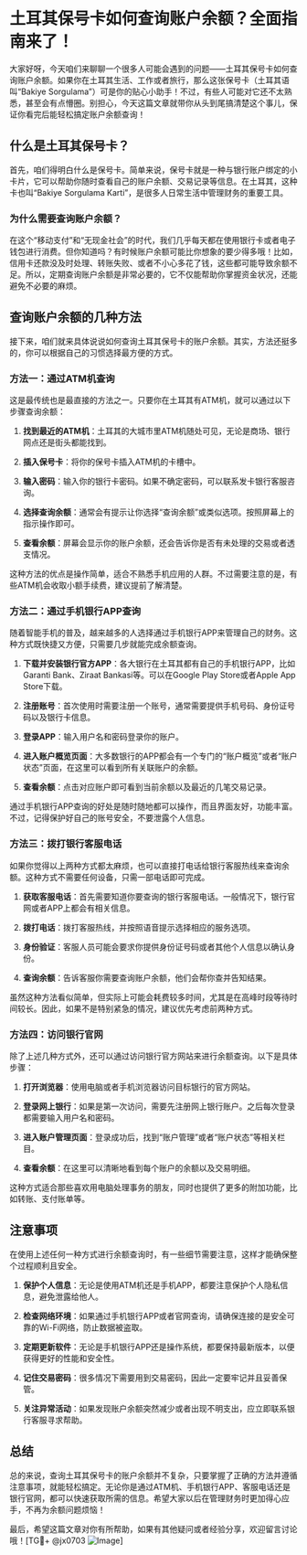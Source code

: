 # 土耳其保号卡如何查询账户余额？全面指南来了！

大家好呀，今天咱们来聊聊一个很多人可能会遇到的问题——土耳其保号卡如何查询账户余额。如果你在土耳其生活、工作或者旅行，那么这张保号卡（土耳其语叫“Bakiye Sorgulama”）可是你的贴心小助手！不过，有些人可能对它还不太熟悉，甚至会有点懵圈。别担心，今天这篇文章就带你从头到尾搞清楚这个事儿，保证你看完后能轻松搞定账户余额查询！

## 什么是土耳其保号卡？

首先，咱们得明白什么是保号卡。简单来说，保号卡就是一种与银行账户绑定的小卡片，它可以帮助你随时查看自己的账户余额、交易记录等信息。在土耳其，这种卡也叫“Bakiye Sorgulama Karti”，是很多人日常生活中管理财务的重要工具。

### 为什么需要查询账户余额？

在这个“移动支付”和“无现金社会”的时代，我们几乎每天都在使用银行卡或者电子钱包进行消费。但你知道吗？有时候账户余额可能比你想象的要少得多哦！比如，信用卡还款没及时处理、转账失败、或者不小心多花了钱，这些都可能导致余额不足。所以，定期查询账户余额是非常必要的，它不仅能帮助你掌握资金状况，还能避免不必要的麻烦。

## 查询账户余额的几种方法

接下来，咱们就来具体说说如何查询土耳其保号卡的账户余额。其实，方法还挺多的，你可以根据自己的习惯选择最方便的方式。

### 方法一：通过ATM机查询

这是最传统也是最直接的方法之一。只要你在土耳其有ATM机，就可以通过以下步骤查询余额：

1. **找到最近的ATM机**：土耳其的大城市里ATM机随处可见，无论是商场、银行网点还是街头都能找到。
   
2. **插入保号卡**：将你的保号卡插入ATM机的卡槽中。

3. **输入密码**：输入你的银行卡密码。如果不确定密码，可以联系发卡银行客服咨询。

4. **选择查询余额**：通常会有提示让你选择“查询余额”或类似选项。按照屏幕上的指示操作即可。

5. **查看余额**：屏幕会显示你的账户余额，还会告诉你是否有未处理的交易或者透支情况。

这种方法的优点是操作简单，适合不熟悉手机应用的人群。不过需要注意的是，有些ATM机会收取小额手续费，建议提前了解清楚。

### 方法二：通过手机银行APP查询

随着智能手机的普及，越来越多的人选择通过手机银行APP来管理自己的财务。这种方式既快捷又方便，只需要几步就能完成余额查询。

1. **下载并安装银行官方APP**：各大银行在土耳其都有自己的手机银行APP，比如Garanti Bank、Ziraat Bankasi等。可以在Google Play Store或者Apple App Store下载。

2. **注册账号**：首次使用时需要注册一个账号，通常需要提供手机号码、身份证号码以及银行卡信息。

3. **登录APP**：输入用户名和密码登录你的账户。

4. **进入账户概览页面**：大多数银行的APP都会有一个专门的“账户概览”或者“账户状态”页面，在这里可以看到所有关联账户的余额。

5. **查看余额**：点击对应账户即可看到当前余额以及最近的几笔交易记录。

通过手机银行APP查询的好处是随时随地都可以操作，而且界面友好，功能丰富。不过，记得保护好自己的账号安全，不要泄露个人信息。

### 方法三：拨打银行客服电话

如果你觉得以上两种方式都太麻烦，也可以直接打电话给银行客服热线来查询余额。这种方式不需要任何设备，只需一部电话即可完成。

1. **获取客服电话**：首先需要知道你要查询的银行客服电话。一般情况下，银行官网或者APP上都会有相关信息。

2. **拨打电话**：拨打客服热线，并按照语音提示选择相应的服务选项。

3. **身份验证**：客服人员可能会要求你提供身份证号码或者其他个人信息以确认身份。

4. **查询余额**：告诉客服你需要查询账户余额，他们会帮你查并告知结果。

虽然这种方法看似简单，但实际上可能会耗费较多时间，尤其是在高峰时段等待时间较长。因此，如果不是特别紧急的情况，建议优先考虑前两种方式。

### 方法四：访问银行官网

除了上述几种方式外，还可以通过访问银行官方网站来进行余额查询。以下是具体步骤：

1. **打开浏览器**：使用电脑或者手机浏览器访问目标银行的官方网站。

2. **登录网上银行**：如果是第一次访问，需要先注册网上银行账户。之后每次登录都需要输入用户名和密码。

3. **进入账户管理页面**：登录成功后，找到“账户管理”或者“账户状态”等相关栏目。

4. **查看余额**：在这里可以清晰地看到每个账户的余额以及交易明细。

这种方式适合那些喜欢用电脑处理事务的朋友，同时也提供了更多的附加功能，比如转账、支付账单等。

## 注意事项

在使用上述任何一种方式进行余额查询时，有一些细节需要注意，这样才能确保整个过程顺利且安全。

1. **保护个人信息**：无论是使用ATM机还是手机APP，都要注意保护个人隐私信息，避免泄露给他人。

2. **检查网络环境**：如果通过手机银行APP或者官网查询，请确保连接的是安全可靠的Wi-Fi网络，防止数据被盗取。

3. **定期更新软件**：无论是手机银行APP还是操作系统，都要保持最新版本，以便获得更好的性能和安全性。

4. **记住交易密码**：很多情况下需要用到交易密码，因此一定要牢记并且妥善保管。

5. **关注异常活动**：如果发现账户余额突然减少或者出现不明支出，应立即联系银行客服寻求帮助。

## 总结

总的来说，查询土耳其保号卡的账户余额并不复杂，只要掌握了正确的方法并遵循注意事项，就能轻松搞定。无论你是通过ATM机、手机银行APP、客服电话还是银行官网，都可以快速获取所需的信息。希望大家以后在管理财务时更加得心应手，不再为余额问题烦恼！

最后，希望这篇文章对你有所帮助，如果有其他疑问或者经验分享，欢迎留言讨论哦！[TG💪+ @jx0703 ![Image](https://github.com/user-attachments/assets/dbca1d08-cadb-493c-b0ec-ad6f7a83f270)]